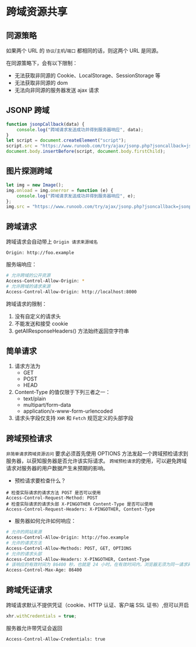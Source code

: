 # 跨域资源共享

## 同源策略

如果两个 URL 的 `协议`/`主机`/`端口` 都相同的话，则这两个 URL 是同源。

在同源策略下，会有以下限制：

-   无法获取非同源的 Cookie、LocalStorage、SessionStorage 等
-   无法获取非同源的 dom
-   无法向非同源的服务器发送 ajax 请求

## JSONP 跨域

```js
function jsonpCallback(data) {
    console.log("跨域请求发送成功并得到服务器响应", data);
}
let script = document.createElement("script");
script.src = "https://www.runoob.com/try/ajax/jsonp.php?jsoncallback=jsonpCallback";
document.body.insertBefore(script, document.body.firstChild);
```

## 图片探测跨域

```js
let img = new Image();
img.onload = img.onerror = function (e) {
    console.log("跨域请求发送成功并得到服务器响应", e);
};
img.src = "https://www.runoob.com/try/ajax/jsonp.php?jsoncallback=jsonpCallback";
```

## 跨域请求

跨域请求会自动带上 `Origin 请求来源域名`

```
Origin: http://foo.example
```

服务端响应：

```bash
# 允许跨域的公开资源
Access-Control-Allow-Origin: *
# 允许跨域的请求来源
Access-Control-Allow-Origin: http://localhost:8000
```

跨域请求的限制：

1. 没有自定义的请求头
2. 不能发送和接受 cookie
3. getAllResponseHeaders() 方法始终返回空字符串

## 简单请求

1. 请求方法为
    - GET
    - POST
    - HEAD
2. Content-Type 的值仅限于下列三者之一：
    - text/plain
    - multipart/form-data
    - application/x-www-form-urlencoded
3. 请求头字段仅支持 `XHR` 和 `Fetch` 规范定义的头部字段

## 跨域预检请求

`非简单请求跨域资源访问` 要求必须首先使用 OPTIONS 方法发起一个跨域预检请求到服务器，以获知服务器是否允许该实际请求。
`跨域预检请求`的使用，可以避免跨域请求对服务器的用户数据产生未预期的影响。

-   预检请求要检查什么？

```shell
# 检查实际请求的请求方法 POST 是否可以使用
Access-Control-Request-Method: POST
# 检查实际请求的请求头部 X-PINGOTHER Content-Type 是否可以使用
Access-Control-Request-Headers: X-PINGOTHER, Content-Type
```

-   服务器如何允许如何响应：

```bash
# 允许的网站来源
Access-Control-Allow-Origin: http://foo.example
# 允许的请求方法
Access-Control-Allow-Methods: POST, GET, OPTIONS
# 允许的请求头部
Access-Control-Allow-Headers: X-PINGOTHER, Content-Type
# 该响应的有效时间为 86400 秒，也就是 24 小时。在有效时间内，浏览器无须为同一请求再次发起预检请求。
Access-Control-Max-Age: 86400
```

## 跨域凭证请求

跨域请求默认不提供凭证（cookie、HTTP 认证、客户端 SSL 证书）,但可以开启

```js
xhr.withCredentials = true;
```

服务器允许带凭证会返回

```
Access-Control-Allow-Credentials: true
```
